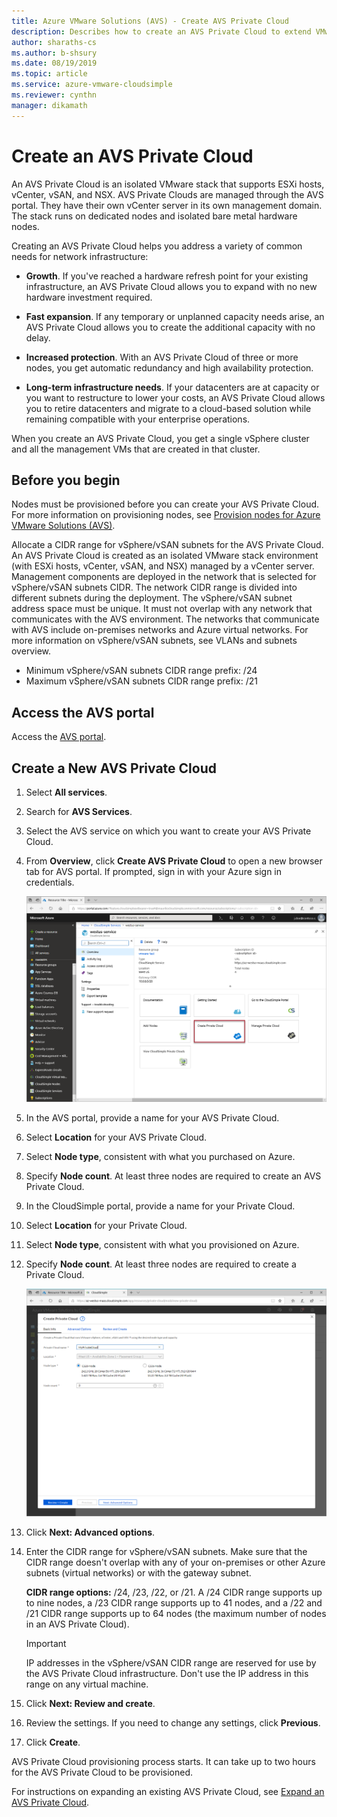 ```yaml
--- 
title: Azure VMware Solutions (AVS) - Create AVS Private Cloud
description: Describes how to create an AVS Private Cloud to extend VMware workloads to the cloud with operational flexibility and continuity
author: sharaths-cs
ms.author: b-shsury 
ms.date: 08/19/2019 
ms.topic: article 
ms.service: azure-vmware-cloudsimple 
ms.reviewer: cynthn 
manager: dikamath 
---
```


# Create an AVS Private Cloud

An AVS Private Cloud is an isolated VMware stack that supports ESXi hosts, vCenter, vSAN, and NSX. AVS Private Clouds are managed through the AVS portal. They have their own vCenter server in its own management domain. The stack runs on dedicated nodes and isolated bare metal hardware nodes.

Creating an AVS Private Cloud helps you address a variety of common needs for network infrastructure:

* **Growth**. If you've reached a hardware refresh point for your existing infrastructure, an AVS Private Cloud allows you to expand with no new hardware investment required.

* **Fast expansion**. If any temporary or unplanned capacity needs arise, an AVS Private Cloud allows you to create the additional capacity with no delay.

* **Increased protection**. With an AVS Private Cloud of three or more nodes, you get automatic redundancy and high availability protection.

* **Long-term infrastructure needs**. If your datacenters are at capacity or you want to restructure to lower your costs, an AVS Private Cloud allows you to retire datacenters and migrate to a cloud-based solution while remaining compatible with your enterprise operations.

When you create an AVS Private Cloud, you get a single vSphere cluster and all the management VMs that are created in that cluster.

## Before you begin

Nodes must be provisioned before you can create your AVS Private Cloud. For more information on provisioning nodes, see [Provision nodes for Azure VMware Solutions (AVS)](create-nodes.md).

Allocate a CIDR range for vSphere/vSAN subnets for the AVS Private Cloud. An AVS Private Cloud is created as an isolated VMware stack environment (with ESXi hosts, vCenter, vSAN, and NSX) managed by a vCenter server. Management components are deployed in the network that is selected for vSphere/vSAN subnets CIDR. The network CIDR range is divided into different subnets during the deployment. The vSphere/vSAN subnet address space must be unique. It must not overlap with any network that communicates with the AVS environment. The networks that communicate with AVS include on-premises networks and Azure virtual networks. For more information on vSphere/vSAN subnets, see VLANs and subnets overview.

* Minimum vSphere/vSAN subnets CIDR range prefix: /24
* Maximum vSphere/vSAN subnets CIDR range prefix: /21


## Access the AVS portal

Access the [AVS portal](access-cloudsimple-portal.md).

## Create a New AVS Private Cloud

1. Select **All services**.
2. Search for **AVS Services**.
3. Select the AVS service on which you want to create your AVS Private Cloud.
4. From **Overview**, click **Create AVS Private Cloud** to open a new browser tab for AVS portal. If prompted, sign in with your Azure sign in credentials.

    ![Create AVS Private Cloud from Azure](media/create-private-cloud-from-azure.png)

5. In the AVS portal, provide a name for your AVS Private Cloud.
6. Select **Location** for your AVS Private Cloud.
7. Select **Node type**, consistent with what you purchased on Azure.
8. Specify **Node count**. At least three nodes are required to create an AVS Private Cloud.
5. In the CloudSimple portal, provide a name for your Private Cloud.
6. Select **Location** for your Private Cloud.
7. Select **Node type**, consistent with what you provisioned on Azure.
8. Specify **Node count**.  At least three nodes are required to create a Private Cloud.

    ![Create AVS Private Cloud - Basic info](media/create-private-cloud-basic-info.png)

9. Click **Next: Advanced options**.
10. Enter the CIDR range for vSphere/vSAN subnets. Make sure that the CIDR range doesn't overlap with any of your on-premises or other Azure subnets (virtual networks) or with the gateway subnet.

    **CIDR range options:** /24, /23, /22, or /21. A /24 CIDR range supports up to nine nodes, a /23 CIDR range supports up to 41 nodes, and a /22 and /21 CIDR range supports up to 64 nodes (the maximum number of nodes in an AVS Private Cloud).

    > [!IMPORTANT]
    > IP addresses in the vSphere/vSAN CIDR range are reserved for use by the AVS Private Cloud infrastructure. Don't use the IP address in this range on any virtual machine.

11. Click **Next: Review and create**.
12. Review the settings. If you need to change any settings, click **Previous**.
13. Click **Create**.

AVS Private Cloud provisioning process starts. It can take up to two hours for the AVS Private Cloud to be provisioned.

For instructions on expanding an existing AVS Private Cloud, see [Expand an AVS Private Cloud](expand-private-cloud.md).

